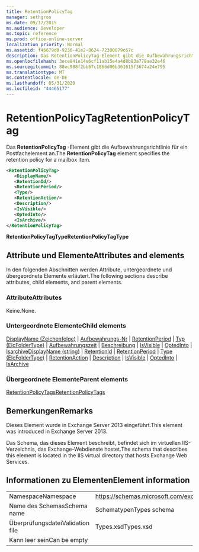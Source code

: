 ```yaml
---
title: RetentionPolicyTag
manager: sethgros
ms.date: 09/17/2015
ms.audience: Developer
ms.topic: reference
ms.prod: office-online-server
localization_priority: Normal
ms.assetid: f46679d0-9236-41e2-8624-72300079c67c
description: Das RetentionPolicyTag-Element gibt die Aufbewahrungsrichtlinie für ein Postfachelement an.
ms.openlocfilehash: 3ece841e14e6cf11ab15e4a4d8b83a778ae32e46
ms.sourcegitcommit: 88ec988f2bb67c1866d06b361615f3674a24e795
ms.translationtype: MT
ms.contentlocale: de-DE
ms.lasthandoff: 05/31/2020
ms.locfileid: "44465177"
---
```

# <a name="retentionpolicytag"></a><span data-ttu-id="8389f-103">RetentionPolicyTag</span><span class="sxs-lookup"><span data-stu-id="8389f-103">RetentionPolicyTag</span></span>

<span data-ttu-id="8389f-104">Das **RetentionPolicyTag** -Element gibt die Aufbewahrungsrichtlinie für ein Postfachelement an.</span><span class="sxs-lookup"><span data-stu-id="8389f-104">The **RetentionPolicyTag** element specifies the retention policy for a mailbox item.</span></span> 
  
```XML
<RetentionPolicyTag>
   <DisplayName/>
   <RetentionId/>
   <RetentionPeriod/>
   <Type/>
   <RetentionAction/>
   <Description/>
   <IsVisible/>
   <OptedInto/>
   <IsArchive/>
</RetentionPolicyTag>
```

 <span data-ttu-id="8389f-105">**RetentionPolicyTagType**</span><span class="sxs-lookup"><span data-stu-id="8389f-105">**RetentionPolicyTagType**</span></span>
## <a name="attributes-and-elements"></a><span data-ttu-id="8389f-106">Attribute und Elemente</span><span class="sxs-lookup"><span data-stu-id="8389f-106">Attributes and elements</span></span>

<span data-ttu-id="8389f-107">In den folgenden Abschnitten werden Attribute, untergeordnete und übergeordnete Elemente erläutert.</span><span class="sxs-lookup"><span data-stu-id="8389f-107">The following sections describe attributes, child elements, and parent elements.</span></span>
  
### <a name="attributes"></a><span data-ttu-id="8389f-108">Attribute</span><span class="sxs-lookup"><span data-stu-id="8389f-108">Attributes</span></span>

<span data-ttu-id="8389f-109">Keine.</span><span class="sxs-lookup"><span data-stu-id="8389f-109">None.</span></span>
  
### <a name="child-elements"></a><span data-ttu-id="8389f-110">Untergeordnete Elemente</span><span class="sxs-lookup"><span data-stu-id="8389f-110">Child elements</span></span>

<span data-ttu-id="8389f-111">[DisplayName (Zeichenfolge)](displayname-string.md)  |  [Aufbewahrungs-Nr](retentionid.md)  |  [RetentionPeriod](retentionperiod.md)  |  [Typ (ElcFolderType)](type-elcfoldertype.md)  |  [Aufbewahrungszeit](retentionaction.md)  |  [Beschreibung](description.md)  |  [IsVisible](isvisible.md)  |  [OptedInto](optedinto.md)  |  [Isarchive](isarchive.md)</span><span class="sxs-lookup"><span data-stu-id="8389f-111">[DisplayName (string)](displayname-string.md) | [RetentionId](retentionid.md) | [RetentionPeriod](retentionperiod.md) | [Type (ElcFolderType)](type-elcfoldertype.md) | [RetentionAction](retentionaction.md) | [Description](description.md) | [IsVisible](isvisible.md) | [OptedInto](optedinto.md) | [IsArchive](isarchive.md)</span></span>
  
### <a name="parent-elements"></a><span data-ttu-id="8389f-112">Übergeordnete Elemente</span><span class="sxs-lookup"><span data-stu-id="8389f-112">Parent elements</span></span>

[<span data-ttu-id="8389f-113">RetentionPolicyTags</span><span class="sxs-lookup"><span data-stu-id="8389f-113">RetentionPolicyTags</span></span>](retentionpolicytags.md)
  
## <a name="remarks"></a><span data-ttu-id="8389f-114">Bemerkungen</span><span class="sxs-lookup"><span data-stu-id="8389f-114">Remarks</span></span>

<span data-ttu-id="8389f-115">Dieses Element wurde in Exchange Server 2013 eingeführt.</span><span class="sxs-lookup"><span data-stu-id="8389f-115">This element was introduced in Exchange Server 2013.</span></span>
  
<span data-ttu-id="8389f-116">Das Schema, das dieses Element beschreibt, befindet sich im virtuellen IIS-Verzeichnis, das Exchange-Webdienste hostet.</span><span class="sxs-lookup"><span data-stu-id="8389f-116">The schema that describes this element is located in the IIS virtual directory that hosts Exchange Web Services.</span></span>
  
## <a name="element-information"></a><span data-ttu-id="8389f-117">Informationen zu Elementen</span><span class="sxs-lookup"><span data-stu-id="8389f-117">Element information</span></span>

|||
|:-----|:-----|
|<span data-ttu-id="8389f-118">Namespace</span><span class="sxs-lookup"><span data-stu-id="8389f-118">Namespace</span></span>  <br/> |https://schemas.microsoft.com/exchange/services/2006/types  <br/> |
|<span data-ttu-id="8389f-119">Name des Schemas</span><span class="sxs-lookup"><span data-stu-id="8389f-119">Schema name</span></span>  <br/> |<span data-ttu-id="8389f-120">Schematypen</span><span class="sxs-lookup"><span data-stu-id="8389f-120">Types schema</span></span>  <br/> |
|<span data-ttu-id="8389f-121">Überprüfungsdatei</span><span class="sxs-lookup"><span data-stu-id="8389f-121">Validation file</span></span>  <br/> |<span data-ttu-id="8389f-122">Types.xsd</span><span class="sxs-lookup"><span data-stu-id="8389f-122">Types.xsd</span></span>  <br/> |
|<span data-ttu-id="8389f-123">Kann leer sein</span><span class="sxs-lookup"><span data-stu-id="8389f-123">Can be empty</span></span>  <br/> ||
   

